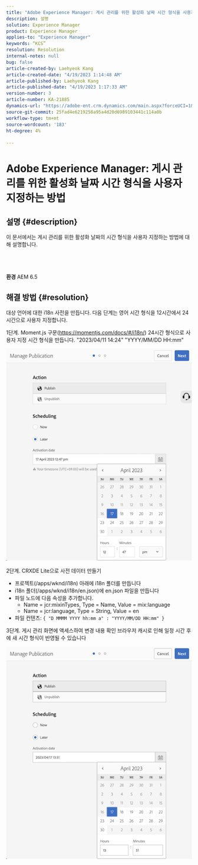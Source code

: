 ```yaml
---
title: "Adobe Experience Manager: 게시 관리를 위한 활성화 날짜 시간 형식을 사용자 지정하는 방법"
description: 설명
solution: Experience Manager
product: Experience Manager
applies-to: "Experience Manager"
keywords: “KCS”
resolution: Resolution
internal-notes: null
bug: false
article-created-by: Laehyeok Kang
article-created-date: "4/19/2023 1:14:48 AM"
article-published-by: Laehyeok Kang
article-published-date: "4/19/2023 1:17:33 AM"
version-number: 3
article-number: KA-21885
dynamics-url: "https://adobe-ent.crm.dynamics.com/main.aspx?forceUCI=1&pagetype=entityrecord&etn=knowledgearticle&id=914ea18f-4fde-ed11-a7c7-6045bd006268"
source-git-commit: 25fad4e6219258a95a4d20d6989103441c114a0b
workflow-type: tm+mt
source-wordcount: '183'
ht-degree: 4%

---
```


# Adobe Experience Manager: 게시 관리를 위한 활성화 날짜 시간 형식을 사용자 지정하는 방법

## 설명 {#description}

이 문서에서는 게시 관리를 위한 활성화 날짜의 시간 형식을 사용자 지정하는 방법에 대해 설명합니다.<br><br> <br><br><br>
<b>환경</b>
AEM 6.5


## 해결 방법 {#resolution}


대상 언어에 대한 i18n 사전을 만듭니다. 다음 단계는 영어 시간 형식을 12시간에서 24시간으로 사용자 지정합니다.

1단계. Moment.js 구문(https://momentjs.com/docs/#/i18n/) 24시간 형식으로 사용자 지정 시간 형식을 만듭니다. &quot;2023/04/11 14:24&quot; &quot;YYYY/MM/DD HH:mm&quot;

![](assets/99ac54d5-4fde-ed11-a7c7-6045bd006268.png)

2단계. CRXDE Lite으로 사전 데이터 만들기

- 프로젝트(/apps/wknd/i18n) 아래에 i18n 폴더를 만듭니다
- i18n 폴더(/apps/wknd/i18n/en.json)에 en.json 파일을 만듭니다
- 파일 노드에 다음 속성을 추가합니다.
   - Name = jcr:mixinTypes, Type = Name, Value = mix:language
   - Name = jcr:language, Type = String, Value = en
- 파일 컨텐츠: `{ "D MMMM YYYY hh:mm a" : "YYYY/MM/DD HH:mm" }`


3단계. 게시 관리 화면에 액세스하여 변경 내용 확인 브라우저 캐시로 인해 일정 시간 후에 새 시간 형식이 반영될 수 있습니다

![](assets/b6bd55e7-4fde-ed11-a7c7-6045bd006268.png)
